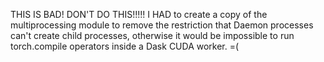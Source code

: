 THIS IS BAD! DON'T DO THIS!!!!!
I HAD to create a copy of the multiprocessing module to remove the restriction that Daemon processes can't create child processes, otherwise it would be impossible to run torch.compile operators inside a Dask CUDA worker. =(